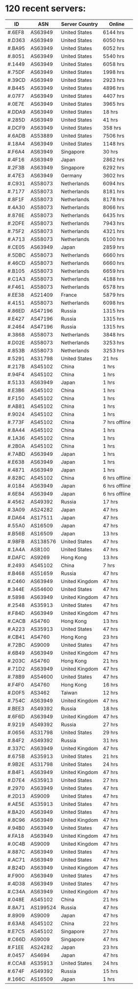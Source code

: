 # 120 recent servers:

| ID | ASN | Server Country | Online |
| ------ | ------ | ------ | ------ |
| #.6EF8 | AS63949 | United States | 6144 hrs |
| #.D363 | AS63949 | United States | 6050 hrs |
| #.BA95 | AS63949 | United States | 6052 hrs |
| #.8051 | AS63949 | United States | 5540 hrs |
| #.1449 | AS63949 | United States | 6058 hrs |
| #.75DF | AS63949 | United States | 1998 hrs |
| #.39CD | AS63949 | United States | 2923 hrs |
| #.B445 | AS63949 | United States | 4896 hrs |
| #.07F7 | AS63949 | United States | 4407 hrs |
| #.0E7E | AS63949 | United States | 3965 hrs |
| #.DDA9 | AS63949 | United States | 18 hrs |
| #.285D | AS63949 | United States | 41 hrs |
| #.DCF9 | AS63949 | United States | 358 hrs |
| #.6ADB | AS53889 | United States | 7506 hrs |
| #.18A4 | AS63949 | United States | 1148 hrs |
| #.F6A4 | AS63949 | Singapore | 30 hrs |
| #.4F16 | AS63949 | Japan | 2862 hrs |
| #.2F3B | AS63949 | Singapore | 6292 hrs |
| #.47E3 | AS63949 | Germany | 3602 hrs |
| #.C931 | AS58073 | Netherlands | 6094 hrs |
| #.7177 | AS58073 | Netherlands | 8181 hrs |
| #.8F1F | AS58073 | Netherlands | 8178 hrs |
| #.4A30 | AS58073 | Netherlands | 8066 hrs |
| #.876E | AS58073 | Netherlands | 6435 hrs |
| #.2DFE | AS58073 | Netherlands | 7943 hrs |
| #.75F2 | AS58073 | Netherlands | 4321 hrs |
| #.A713 | AS58073 | Netherlands | 6100 hrs |
| #.CE05 | AS63949 | Japan | 2859 hrs |
| #.5DBC | AS58073 | Netherlands | 6660 hrs |
| #.46CD | AS58073 | Netherlands | 6660 hrs |
| #.B105 | AS58073 | Netherlands | 6659 hrs |
| #.C1A3 | AS58073 | Netherlands | 4188 hrs |
| #.F461 | AS58073 | Netherlands | 6578 hrs |
| #.EE38 | AS21409 | France | 5879 hrs |
| #.4151 | AS58073 | Netherlands | 6098 hrs |
| #.86ED | AS47196 | Russia | 1315 hrs |
| #.E427 | AS47196 | Russia | 1315 hrs |
| #.2464 | AS47196 | Russia | 1315 hrs |
| #.3868 | AS58073 | Netherlands | 3848 hrs |
| #.D02E | AS58073 | Netherlands | 3253 hrs |
| #.853B | AS58073 | Netherlands | 3253 hrs |
| #.5291 | AS31798 | United States | 21 hrs |
| #.217B | AS45102 | China | 1 hrs |
| #.94F4 | AS45102 | China | 1 hrs |
| #.5133 | AS63949 | Japan | 1 hrs |
| #.E3B6 | AS45102 | China | 1 hrs |
| #.F150 | AS45102 | China | 1 hrs |
| #.AB81 | AS45102 | China | 1 hrs |
| #.9024 | AS45102 | China | 1 hrs |
| #.773F | AS45102 | China | 7 hrs offline |
| #.8A44 | AS45102 | China | 1 hrs |
| #.1A36 | AS45102 | China | 1 hrs |
| #.2B0A | AS45102 | China | 1 hrs |
| #.7ABD | AS63949 | Japan | 1 hrs |
| #.E638 | AS63949 | Japan | 1 hrs |
| #.4871 | AS63949 | Japan | 1 hrs |
| #.828C | AS45102 | China | 6 hrs offline |
| #.0184 | AS63949 | Japan | 6 hrs offline |
| #.6E84 | AS63949 | Japan | 6 hrs offline |
| #.4562 | AS49392 | Russia | 17 hrs |
| #.3A09 | AS24282 | Japan | 47 hrs |
| #.DA64 | AS17511 | Japan | 47 hrs |
| #.55A0 | AS16509 | Japan | 47 hrs |
| #.B56B | AS16509 | Japan | 13 hrs |
| #.98FB | AS138576 | United States | 47 hrs |
| #.1A4A | AS8100 | United States | 47 hrs |
| #.DAFC | AS9269 | Hong Kong | 13 hrs |
| #.2493 | AS45102 | China | 7 hrs |
| #.B468 | AS51659 | Russia | 47 hrs |
| #.C460 | AS63949 | United Kingdom | 47 hrs |
| #.344E | AS54600 | United States | 47 hrs |
| #.5898 | AS63949 | United Kingdom | 47 hrs |
| #.2548 | AS35913 | United States | 47 hrs |
| #.F84D | AS63949 | United Kingdom | 47 hrs |
| #.CACB | AS4760 | Hong Kong | 13 hrs |
| #.A223 | AS35913 | United States | 47 hrs |
| #.CB41 | AS4760 | Hong Kong | 23 hrs |
| #.72BC | AS9009 | United States | 47 hrs |
| #.6B49 | AS63949 | United Kingdom | 47 hrs |
| #.203C | AS4760 | Hong Kong | 21 hrs |
| #.71D2 | AS63949 | United Kingdom | 47 hrs |
| #.78B9 | AS54600 | United States | 47 hrs |
| #.F4F0 | AS4760 | Hong Kong | 16 hrs |
| #.D0F5 | AS3462 | Taiwan | 12 hrs |
| #.754C | AS63949 | United Kingdom | 47 hrs |
| #.BEE3 | AS49392 | Russia | 18 hrs |
| #.6F6D | AS63949 | United Kingdom | 47 hrs |
| #.9219 | AS49392 | Russia | 27 hrs |
| #.0656 | AS31798 | United States | 29 hrs |
| #.84F2 | AS49392 | Russia | 31 hrs |
| #.337C | AS63949 | United Kingdom | 47 hrs |
| #.675B | AS35913 | United States | 21 hrs |
| #.9B2E | AS31798 | United States | 24 hrs |
| #.B4F1 | AS63949 | United Kingdom | 47 hrs |
| #.D7E4 | AS35913 | United States | 27 hrs |
| #.2970 | AS63949 | United States | 47 hrs |
| #.2D13 | AS9009 | United States | 47 hrs |
| #.AE5E | AS35913 | United States | 47 hrs |
| #.BA20 | AS63949 | United States | 47 hrs |
| #.8C96 | AS63949 | United Kingdom | 47 hrs |
| #.94B0 | AS63949 | United States | 47 hrs |
| #.FA18 | AS63949 | United Kingdom | 47 hrs |
| #.0C4B | AS9009 | United Kingdom | 47 hrs |
| #.887C | AS63949 | United States | 47 hrs |
| #.AC71 | AS63949 | United States | 47 hrs |
| #.B24D | AS63949 | United Kingdom | 47 hrs |
| #.F900 | AS63949 | United States | 47 hrs |
| #.4D38 | AS63949 | United States | 47 hrs |
| #.C34A | AS63949 | United Kingdom | 47 hrs |
| #.048E | AS45102 | China | 21 hrs |
| #.8A71 | AS199524 | Russia | 47 hrs |
| #.8909 | AS9009 | Japan | 47 hrs |
| #.63A8 | AS45102 | China | 22 hrs |
| #.E7C5 | AS45102 | Singapore | 27 hrs |
| #.C66D | AS9009 | Singapore | 47 hrs |
| #.F1EE | AS24282 | Japan | 23 hrs |
| #.0457 | AS4694 | Japan | 47 hrs |
| #.CCA8 | AS35913 | United States | 24 hrs |
| #.674F | AS49392 | Russia | 15 hrs |
| #.166C | AS16509 | Japan | 1 hrs |


